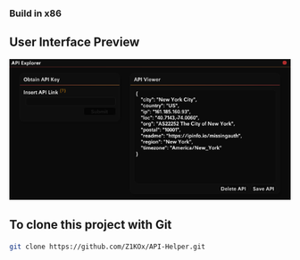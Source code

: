 ### Build in x86

## User Interface Preview
![picture](img/Preview.png)

## To clone this project with Git
```bash
git clone https://github.com/Z1KOx/API-Helper.git
```
